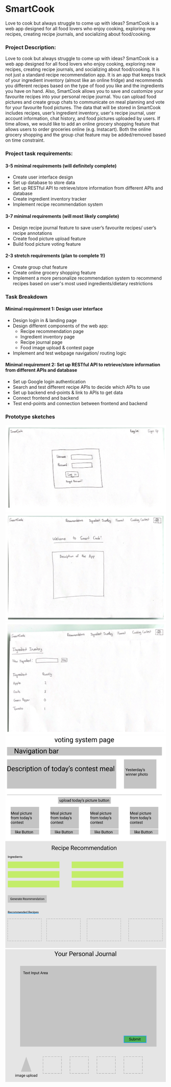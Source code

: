# SmartCook

Love to cook but always struggle to come up with ideas? SmartCook is a web app designed for all food lovers who enjoy cooking, exploring new recipes, creating recipe journals, and socializing about food/cooking.

### Project Description: 
Love to cook but always struggle to come up with ideas? SmartCook is a web app designed for all food lovers who enjoy cooking, exploring new recipes, creating recipe journals, and socializing about food/cooking. It is not just a standard recipe recommendation app. It is an app that keeps track of your ingredient inventory (almost like an online fridge) and recommends you different recipes based on the type of food you like and the ingredients you have on hand. Also, SmartCook allows you to save and customize your favourite recipes into your personal recipe journal. You can upload food pictures and create group chats to communicate on meal planning and vote for your favourite food pictures. The data that will be stored in SmartCook includes recipes, user’s ingredient inventory, user's recipe journal, user account information, chat history, and food pictures uploaded by users. If time allows, we would like to add an online grocery shopping feature that allows users to order groceries online (e.g. Instacart). Both the online grocery shopping and the group chat feature may be added/removed based on time constraint. 

### Project task requirements:
#### 3-5 minimal requirements (will definitely complete)
* Create user interface design 
* Set up database to store data 
* Set up RESTful API to retrieve/store information from different APIs and database
* Create ingredient inventory tracker 
* Implement recipe recommendation system


#### 3-7 minimal requirements (will most likely complete)
* Design recipe journal feature to save user’s favourite recipes/ user’s recipe annotations 
* Create food picture upload feature 
* Build food picture voting feature 

 
#### 2-3 stretch requirements (plan to complete 1!)
* Create group chat feature 
* Create online grocery shopping feature
* Implement a more personalize recommendation system to recommend recipes based on user's most used ingredients/dietary restrictions 


### Task Breakdown
#### Minimal requirement 1: Design user interface
* Design login in & landing page 
* Design different components of the web app: 
  - Recipe recommendation page 
  - Ingredient inventory page
  - Recipe journal page 
  - Food image upload & contest page
* Implement and test webpage navigation/ routing logic 

#### Minimal requirement 2: Set up RESTful API to retrieve/store information from different APIs and database
* Set up Google login authentication 
* Search and test different recipe APIs to decide which APIs to use
* Set up backend end-points & link to APIs to get data 
* Connect frontend and backend
* Test end-points and connection between frontend and backend


### Prototype sketches

<img src="/frontend/gallery/logIn.png">
<img src="/frontend/gallery/homePage.png">
<img src="/frontend/gallery/ingredientInventory.png">
<img src="/frontend/gallery/g1.png">
<img src="/frontend/gallery/g2.png">
<img src="/frontend/gallery/g3.png">

